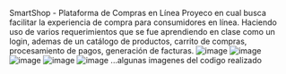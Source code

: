 SmartShop - Plataforma de Compras en Línea
Proyeco en cual busca facilitar la experiencia de compra para consumidores en línea. 
Haciendo uso de varios requerimientos que se fue aprendiendo en clase como un login, ademas de un catálogo de productos, carrito de compras, procesamiento de pagos, generación de facturas.
![image](https://github.com/user-attachments/assets/c16ee218-ebc2-4fd2-8f9c-178998607ce4)
![image](https://github.com/user-attachments/assets/45d5df1e-b80d-46a4-b35d-061fb000bba4)
![image](https://github.com/user-attachments/assets/0481d1fd-7f26-4356-9be4-7bc342860957)
![image](https://github.com/user-attachments/assets/661f9e58-0438-4a8f-96da-3bda60b4a7f2)
![image](https://github.com/user-attachments/assets/d46fd47e-8c5c-4102-bd4c-4e7e7d2e28c1)
...algunas imagenes del codigo realizado



